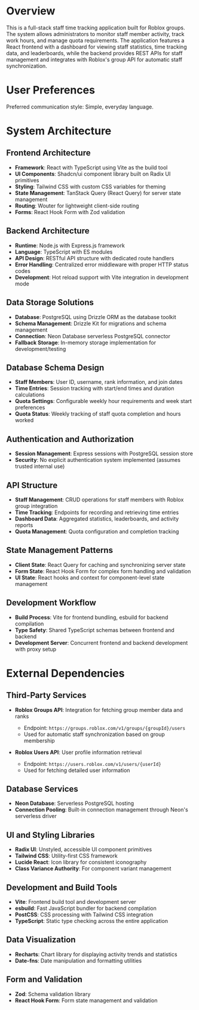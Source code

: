 # Overview

This is a full-stack staff time tracking application built for Roblox groups. The system allows administrators to monitor staff member activity, track work hours, and manage quota requirements. The application features a React frontend with a dashboard for viewing staff statistics, time tracking data, and leaderboards, while the backend provides REST APIs for staff management and integrates with Roblox's group API for automatic staff synchronization.

# User Preferences

Preferred communication style: Simple, everyday language.

# System Architecture

## Frontend Architecture
- **Framework**: React with TypeScript using Vite as the build tool
- **UI Components**: Shadcn/ui component library built on Radix UI primitives
- **Styling**: Tailwind CSS with custom CSS variables for theming
- **State Management**: TanStack Query (React Query) for server state management
- **Routing**: Wouter for lightweight client-side routing
- **Forms**: React Hook Form with Zod validation

## Backend Architecture
- **Runtime**: Node.js with Express.js framework
- **Language**: TypeScript with ES modules
- **API Design**: RESTful API structure with dedicated route handlers
- **Error Handling**: Centralized error middleware with proper HTTP status codes
- **Development**: Hot reload support with Vite integration in development mode

## Data Storage Solutions
- **Database**: PostgreSQL using Drizzle ORM as the database toolkit
- **Schema Management**: Drizzle Kit for migrations and schema management
- **Connection**: Neon Database serverless PostgreSQL connector
- **Fallback Storage**: In-memory storage implementation for development/testing

## Database Schema Design
- **Staff Members**: User ID, username, rank information, and join dates
- **Time Entries**: Session tracking with start/end times and duration calculations
- **Quota Settings**: Configurable weekly hour requirements and week start preferences
- **Quota Status**: Weekly tracking of staff quota completion and hours worked

## Authentication and Authorization
- **Session Management**: Express sessions with PostgreSQL session store
- **Security**: No explicit authentication system implemented (assumes trusted internal use)

## API Structure
- **Staff Management**: CRUD operations for staff members with Roblox group integration
- **Time Tracking**: Endpoints for recording and retrieving time entries
- **Dashboard Data**: Aggregated statistics, leaderboards, and activity reports
- **Quota Management**: Quota configuration and completion tracking

## State Management Patterns
- **Client State**: React Query for caching and synchronizing server state
- **Form State**: React Hook Form for complex form handling and validation
- **UI State**: React hooks and context for component-level state management

## Development Workflow
- **Build Process**: Vite for frontend bundling, esbuild for backend compilation
- **Type Safety**: Shared TypeScript schemas between frontend and backend
- **Development Server**: Concurrent frontend and backend development with proxy setup

# External Dependencies

## Third-Party Services
- **Roblox Groups API**: Integration for fetching group member data and ranks
  - Endpoint: `https://groups.roblox.com/v1/groups/{groupId}/users`
  - Used for automatic staff synchronization based on group membership

- **Roblox Users API**: User profile information retrieval
  - Endpoint: `https://users.roblox.com/v1/users/{userId}`
  - Used for fetching detailed user information

## Database Services
- **Neon Database**: Serverless PostgreSQL hosting
- **Connection Pooling**: Built-in connection management through Neon's serverless driver

## UI and Styling Libraries
- **Radix UI**: Unstyled, accessible UI component primitives
- **Tailwind CSS**: Utility-first CSS framework
- **Lucide React**: Icon library for consistent iconography
- **Class Variance Authority**: For component variant management

## Development and Build Tools
- **Vite**: Frontend build tool and development server
- **esbuild**: Fast JavaScript bundler for backend compilation
- **PostCSS**: CSS processing with Tailwind CSS integration
- **TypeScript**: Static type checking across the entire application

## Data Visualization
- **Recharts**: Chart library for displaying activity trends and statistics
- **Date-fns**: Date manipulation and formatting utilities

## Form and Validation
- **Zod**: Schema validation library
- **React Hook Form**: Form state management and validation